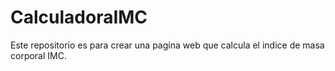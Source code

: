 # CalculadoraIMC
Este repositorio es para crear una pagina web que calcula el indice de masa corporal IMC. 
